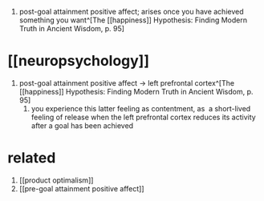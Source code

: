1. post-goal attainment positive affect; arises once you have achieved something you want^[The [[happiness]] Hypothesis: Finding Modern Truth in Ancient Wisdom, p. 95]

# [[neuropsychology]]
1. post-goal attainment positive affect → left prefrontal cortex^[The [[happiness]] Hypothesis: Finding Modern Truth in Ancient Wisdom, p. 95]
	1. you experience this latter feeling as contentment, as  a short-lived feeling of release when the left prefrontal cortex reduces its activity after a goal has been achieved
# related
1. [[product optimalism]]
2. [[pre-goal attainment positive affect]]